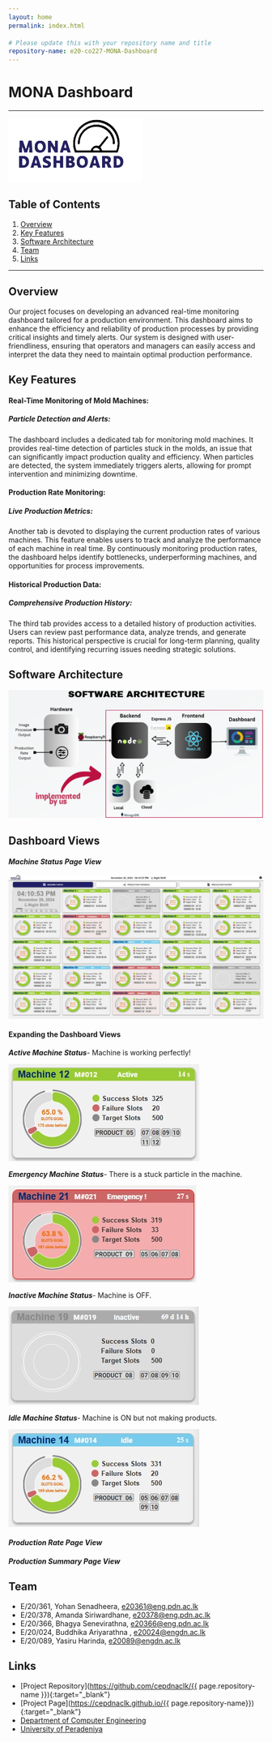 ```yaml
---
layout: home
permalink: index.html

# Please update this with your repository name and title
repository-name: e20-co227-MONA-Dashboard
---
```


[comment]: # "This is the standard layout for the project, but you can clean this and use your own template"

# **MONA Dashboard**

---

<!--
This is a sample image, to show how to add images to your page. To learn more options, please refer [this](https://projects.ce.pdn.ac.lk/docs/faq/how-to-add-an-image/)
 -->

![Logo](./images/logo.png)

## Table of Contents

1. [Overview](#Overview)
2. [Key Features](#Key-Features)
3. [Software Architecture](#Software-Architecture)
4. [Team](#Team)
5. [Links](#links)


---


## **Overview**

Our project focuses on developing an advanced real-time monitoring dashboard tailored for a production environment. This dashboard aims to enhance the efficiency and reliability of production processes by providing critical insights and timely alerts. Our system is designed with user-friendliness, ensuring that operators and managers can easily access and interpret the data they need to maintain optimal production performance.

## **Key Features**

#### Real-Time Monitoring of Mold Machines:
##### ***Particle Detection and Alerts:***
The dashboard includes a dedicated tab for monitoring mold machines. It provides real-time detection of particles stuck in the molds, an issue that can significantly impact production quality and efficiency. When particles are detected, the system immediately triggers alerts, allowing for prompt intervention and minimizing downtime.

#### Production Rate Monitoring:
##### ***Live Production Metrics:***
Another tab is devoted to displaying the current production rates of various machines. This feature enables users to track and analyze the performance of each machine in real time. By continuously monitoring production rates, the dashboard helps identify bottlenecks, underperforming machines, and opportunities for process improvements.

#### Historical Production Data:
##### ***Comprehensive Production History:***
The third tab provides access to a detailed history of production activities. Users can review past performance data, analyze trends, and generate reports. This historical perspective is crucial for long-term planning, quality control, and identifying recurring issues needing strategic solutions.

## **Software Architecture**
![Software Architecture](./images/softwareArch.png)

## **Dashboard Views**

#### ***Machine Status Page View***
![Status Page](./images/status/statuspage.jpg)

#### **Expanding the Dashboard Views**

***Active Machine Status***-
Machine is working perfectly!

![Status Page](./images/status/greenMachine.jpg)

***Emergency Machine Status***-
There is a stuck particle in the machine.

![Status Page](./images/status/redmachine.jpg)

***Inactive Machine Status***-
Machine is OFF.

![Status Page](./images/status/ashMachine.jpg)

***Idle Machine Status***-
Machine is ON but not making products.

![Status Page](./images/status/bluemachine.jpg)




#### ***Production Rate Page View***

#### ***Production Summary Page View***



## **Team**

- E/20/361, Yohan Senadheera, [e20361@eng.pdn.ac.lk](mailto:e20361@eng.pdn.ac.lk)
- E/20/378, Amanda Siriwardhane, [e20378@eng.pdn.ac.lk](mailto:e20378@eng.pdn.ac.lk)
- E/20/366, Bhagya Senevirathna, [e20366@eng.pdn.ac.lk](mailto:e20366@eng.pdn.ac.lk)
- E/20/024, Buddhika Ariyarathna , [e20024@engdn.ac.lk](mailto:e20024@eng.pdn.ac.lk)
- E/20/089, Yasiru Harinda, [e20089@engdn.ac.lk](mailto:e20089@eng.pdn.ac.lk)

## **Links**
- [Project Repository](https://github.com/cepdnaclk/{{ page.repository-name }}){:target="\_blank"}
- [Project Page](https://cepdnaclk.github.io/{{ page.repository-name}}){:target="\_blank"}
- [Department of Computer Engineering](http://www.ce.pdn.ac.lk/)
- [University of Peradeniya](https://eng.pdn.ac.lk/)





[//]: # "Please refer this to learn more about Markdown syntax"
[//]: # "https://github.com/adam-p/markdown-here/wiki/Markdown-Cheatsheet"
